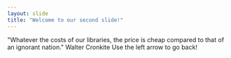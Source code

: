 ```yaml
---
layout: slide
title: "Welcome to our second slide!"
---
```

"Whatever the costs of our libraries, the price is cheap compared to that of an ignorant nation." Walter Cronkite
Use the left arrow to go back!
